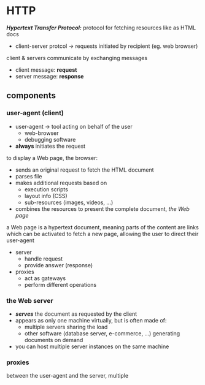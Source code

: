 # HTTP

**_Hypertext Transfer Protocol:_** protocol for fetching resources like as HTML docs
*	client-server protcol -> requests initiated by recipient (eg. web browser)

client & servers communicate by exchanging messages
*	client message: **request**
*	server message: **response**

## components

### user-agent (client)
	
* user-agent -> tool acting on behalf of the user
	* web-browser
	* debugging software
* **always** initiates the request

to display a Web page, the browser:
* sends an original request to fetch the HTML document
* parses file
* makes additional requests based on 
	* execution scripts
	* layout info (CSS)
	* sub-resources (images, videos, ...)
* combines the resources to present the complete document, _the Web page_

a Web page is a hypertext document, meaning parts of the content are links which can be activated to fetch a new page, allowing the user to direct their user-agent

* server
	* handle request
	* provide answer (response)
* proxies
	* act as gateways
	* perform different operations

### the Web server

* **_serves_** the document as requested by the client
* appears as only one machine virtually, but is often made of:
	* multiple servers sharing the load
	* other software (database server, e-commerce, ...) generating documents on demand
* you can host multiple server instances on the same machine

### proxies

between the user-agent and the server, multiple